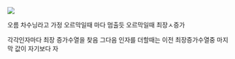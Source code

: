![](Pasted%20image%2020240716094012.png)


오름 차수닝라고 가정
오르막일때 마다 멈출듯
오르막일때 최장ㅅ증가

각각인자마다 최장 증가수열을 찾음
그다음 인자를 더할때는 이전 최장증가수열중 마지막 값이 자기보다 자